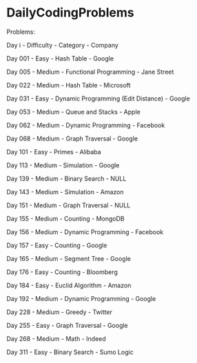 # DailyCodingProblems

Problems:

Day i - Difficulty - Category - Company

Day 001 - Easy - Hash Table - Google

Day 005 - Medium - Functional Programming - Jane Street

Day 022 - Medium - Hash Table - Microsoft

Day 031 - Easy - Dynamic Programming (Edit Distance) - Google

Day 053 - Medium - Queue and Stacks - Apple

Day 062 - Medium - Dynamic Programming - Facebook

Day 068 - Medium - Graph Traversal - Google

Day 101 - Easy - Primes - Alibaba

Day 113 - Medium - Simulation - Google

Day 139 - Medium - Binary Search - NULL

Day 143 - Medium - Simulation - Amazon

Day 151 - Medium - Graph Traversal - NULL

Day 155 - Medium - Counting - MongoDB

Day 156 - Medium - Dynamic Programming - Facebook

Day 157 - Easy - Counting - Google

Day 165 - Medium - Segment Tree - Google

Day 176 - Easy - Counting - Bloomberg

Day 184 - Easy - Euclid Algorithm - Amazon

Day 192 - Medium - Dynamic Programming - Google

Day 228 - Medium - Greedy - Twitter

Day 255 - Easy - Graph Traversal - Google

Day 268 - Medium - Math - Indeed

Day 311 - Easy - Binary Search - Sumo Logic